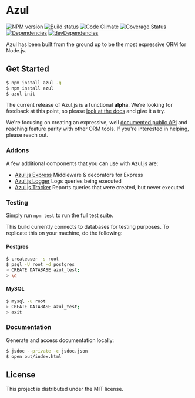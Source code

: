 # Azul

[![NPM version][npm-image]][npm-url] [![Build status][travis-image]][travis-url] [![Code Climate][codeclimate-image]][codeclimate-url] [![Coverage Status][coverage-image]][coverage-url] [![Dependencies][david-image]][david-url] [![devDependencies][david-dev-image]][david-dev-url]

Azul has been built from the ground up to be the most expressive ORM for
Node.js.

## Get Started

```bash
$ npm install azul -g
$ npm install azul
$ azul init
```

The current release of Azul.js is a functional **alpha**. We're looking for
feedback at this point, so please [look at the docs][azul-docs] and give it a
try.

We're focusing on creating an expressive, well [documented public
API][azul-docs] and reaching feature parity with other ORM tools. If you're
interested in helping, please reach out.

### Addons

A few additional components that you can use with Azul.js are:

- [Azul.js Express][azul-express] Middleware & decorators for Express
- [Azul.js Logger][azul-logger] Logs queries being executed
- [Azul.js Tracker][azul-tracker] Reports queries that were created, but never
  executed

### Testing

Simply run `npm test` to run the full test suite.

This build currently connects to databases for testing purposes. To replicate this on your machine, do the following:

#### Postgres

```bash
$ createuser -s root
$ psql -U root -d postgres
> CREATE DATABASE azul_test;
> \q
```

#### MySQL

```bash
$ mysql -u root
> CREATE DATABASE azul_test;
> exit
```
### Documentation

Generate and access documentation locally:

```bash
$ jsdoc --private -c jsdoc.json
$ open out/index.html
```

## License

This project is distributed under the MIT license.

[azul-docs]: http://www.azuljs.com/
[azul-express]: https://github.com/wbyoung/azul-express
[azul-logger]: https://github.com/wbyoung/azul-logger
[azul-tracker]: https://github.com/wbyoung/azul-tracker

[travis-image]: http://img.shields.io/travis/wbyoung/azul.svg?style=flat
[travis-url]: http://travis-ci.org/wbyoung/azul
[npm-image]: http://img.shields.io/npm/v/azul.svg?style=flat
[npm-url]: https://npmjs.org/package/azul
[codeclimate-image]: http://img.shields.io/codeclimate/github/wbyoung/azul.svg?style=flat
[codeclimate-url]: https://codeclimate.com/github/wbyoung/azul
[coverage-image]: http://img.shields.io/coveralls/wbyoung/azul.svg?style=flat
[coverage-url]: https://coveralls.io/r/wbyoung/azul
[david-image]: http://img.shields.io/david/wbyoung/azul.svg?style=flat
[david-url]: https://david-dm.org/wbyoung/azul
[david-dev-image]: http://img.shields.io/david/dev/wbyoung/azul.svg?style=flat
[david-dev-url]: https://david-dm.org/wbyoung/azul#info=devDependencies
